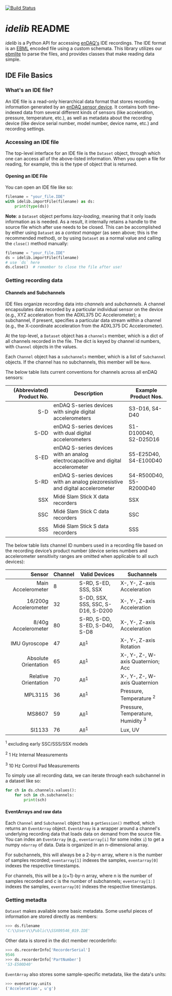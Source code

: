 [![Build Status](https://travis-ci.com/MideTechnology/idelib.svg?branch=main)](https://travis-ci.com/MideTechnology/idelib)


# _idelib_ README

_idelib_ is a Python API for accessing [enDAQ's](http://endaq.com) IDE recordings.  The IDE format is
an [EBML](http://matroska-org.github.io/libebml/specs.html) encoded file using a 
custom schemata.  This library utilizes our 
[ebmlite](https://github.com/MideTechnology/ebmlite) to parse the files, and 
provides classes that make reading data simple.

## IDE File Basics

### What's an IDE file?

An IDE file is a read-only hierarchical data format that stores recording 
information generated by an [enDAQ sensor device](http://endaq.com/collections/endaq-sensors-shock-vibration-s-series). It contains both time-indexed 
data from several different kinds of sensors (like acceleration, pressure, 
temperature, etc.), as well as metadata about the recording device (like device 
serial number, model number, device name, etc.) and recording settings.

### Accessing an IDE file

The top-level interface for an IDE file is the `Dataset` object, through which 
one can access all of the above-listed information. When you open a file for 
reading, for example, this is the type of object that is returned.

#### Opening an IDE File

You can open an IDE file like so:

```python
filename = "your_file.IDE"
with idelib.importFile(filename) as ds:
    print(type(ds))
```

**Note**: a `Dataset` object perfoms _lazy-loading_, meaning that it only loads 
information as is needed. As a result, it internally retains a handle to the 
source file which after use needs to be closed. This can be accomplished by 
either using `Dataset` as a _context manager_ (as seen above; this is the 
recommended method), or by using `Dataset` as a normal value and calling the 
`close()` method manually:

```python
filename = "your_file.IDE"
ds = idelib.importFile(filename)
# use `ds` here
ds.close()  # remember to close the file after use!
```

### Getting recording data

#### Channels and Subchannels



IDE files organize recording data into _channels_ and _subchannels_. A channel 
encapsulates data recorded by a particular individual sensor on the device 
(e.g., XYZ acceleration from the ADXL375 DC Accelerometer); a subchannel, if 
present, specifies a particular data stream within a channel (e.g., the 
X-coordinate acceleration from the ADXL375 DC Accelerometer).

At the top-level, a `Dataset` object has a `channels` member, which is a dict 
of all channels recorded in the file. The dict is keyed by channel id numbers, 
with `Channel` objects in the values.

Each `Channel` object has a `subchannels` member, which is a list of 
`Subchannel` objects. If the channel has no subchannels, this member will be `None`.

The below table lists current conventions for channels across all enDAQ sensors:

| (Abbreviated) Product No. | Description                                                                       | Example Product Nos.    |
|--------------------------:|-----------------------------------------------------------------------------------|-------------------------|
| S-D                       | enDAQ S-series devices with single digital accelerometers                         | S3-D16, S4-D40          |
| S-DD                      | enDAQ S-series devices with dual digital accelerometers                           | S1-D100D40, S2-D25D16   |
| S-ED                      | enDAQ S-series devices with an analog electrocapacitive and digital accelerometer | S5-E25D40, S4-E100D40   |
| S-RD                      | enDAQ S-series devices with an analog piezoresistive and digital accelerometer    | S4-R500D40, S5-R2000D40 |
| SSX                       | Midé Slam Stick X data recorders                                                  | SSX                     |
| SSC                       | Midé Slam Stick C data recorders                                                  | SSC                     |
| SSS                       | Midé Slam Stick S data recorders                                                  | SSS                     |

The below table lists channel ID numbers used in a recording file based on the 
recording device’s product number (device series numbers and accelerometer 
sensitivity ranges are omitted when applicable to all such devices):

| Sensor                | Channel | Valid Devices                      | Suchannels                                   |
|----------------------:|:--------|------------------------------------|----------------------------------------------|
| Main Accelerometer    | 8       | S-RD, S-ED, SSS, SSX               | X-, Y-, Z-axis Acceleration                  |
| 16/200g Accelerometer | 32      | S-DD, SSX, SSS, SSC, S-D16, S-D200 | X-, Y-, Z-axis Acceleration                  |
| 8/40g Accelerometer   | 80      | S-RD, S-DD, S-ED, S-D40, S-D8      | X-, Y-, Z-axis Acceleration                  |
| IMU Gyroscope         | 47      | All<sup>1</sup>                    | X-, Y-, Z-axis Rotation                      |
| Absolute Orientation  | 65      | All<sup>1</sup>                    | X-, Y-, Z-, W-axis Quaternion; Acc           |
| Relative Orientation  | 70      | All<sup>1</sup>                    | X-, Y-, Z-, W-axis Quaternion                |
| MPL3115               | 36      | All<sup>1</sup>                    | Pressure, Temperature <sup>2</sup>           |
| MS8607                | 59      | All<sup>1</sup>                    | Pressure, Temperature, Humidity <sup>3</sup> |
| SI1133                | 76      | All<sup>1</sup>                    | Lux, UV                                      |

<sup>1</sup> excluding early SSC/SSS/SSX models

<sup>2</sup> 1 Hz Internal Measurements

<sup>3</sup> 10 Hz Control Pad Measurements

To simply use all recording data, we can iterate through each subchannel in a dataset like so:

```python
for ch in ds.channels.values():
    for sch in ch.subchannels:
        print(sch)
```

#### EventArrays and raw data

Each `Channel` and `Subchannel` object has a `getSession()` method, which 
returns an `EventArray` object. `EventArray` is a wrapper around a channel's 
underlying recording data that loads data on demand from the source file. You 
can index an `EventArray` (e.g., `eventarray[i]` for some index `i`) to get a 
numpy `ndarray` of data. Data is organized in an n-dimensional array.

For subchannels, this will always be a 2-by-n array, where n is the number of 
samples recorded; `eventarray[1]` indexes the samples, `eventarray[0]` indexes 
the respective timestamps.

For channels, this will be a (c+1)-by-n array, where n is the number of samples 
recorded and c is the number of subchannels; `eventarray[1:]` indexes the 
samples, `eventarray[0]` indexes the respective timestamps.

### Getting metadta

`Dataset` makes available some basic metadata. Some useful pieces of information 
are stored directly as members:

```python
>>> ds.filename
'C:\\Users\\Public\\SSX09546_019.IDE'
```

Other data is stored in the dict member recorderInfo:

```python
>>> ds.recorderInfo['RecorderSerial']
9546
>>> ds.recorderInfo['PartNumber']
'S3-E500D40'
```

`EventArray` also stores some sample-specific metadata, like the data's units:

```python
>>> eventarray.units
('Acceleration', u'g')
```
